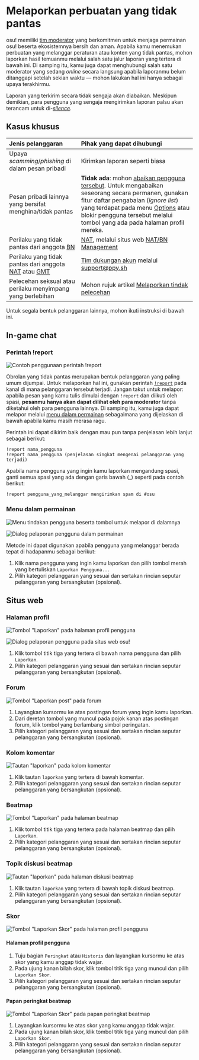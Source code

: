 # Melaporkan perbuatan yang tidak pantas

osu! memiliki [tim moderator](/wiki/People/Global_Moderation_Team) yang berkomitmen untuk menjaga permainan osu! beserta ekosistemnya bersih dan aman. Apabila kamu menemukan perbuatan yang melanggar peraturan atau konten yang tidak pantas, mohon laporkan hasil temuanmu melalui salah satu jalur laporan yang tertera di bawah ini. Di samping itu, kamu juga dapat menghubungi salah satu moderator yang sedang *online* secara langsung apabila laporanmu belum ditanggapi setelah sekian waktu — mohon lakukan hal ini hanya sebagai upaya terakhirmu.

Laporan yang terkirim secara tidak sengaja akan diabaikan. Meskipun demikian, para pengguna yang sengaja mengirimkan laporan palsu akan terancam untuk di-*[silence](/wiki/Silence)*.

## Kasus khusus

| Jenis pelanggaran | Pihak yang dapat dihubungi |
| :-- | :-- |
| Upaya *scamming*/*phishing* di dalam pesan pribadi | Kirimkan laporan seperti biasa |
| Pesan pribadi lainnya yang bersifat menghina/tidak pantas | **Tidak ada**: mohon [abaikan pengguna tersebut](/wiki/Client/Interface/Chat_console#daftar-perintah). Untuk mengabaikan seseorang secara permanen, gunakan fitur daftar pengabaian (*ignore list*) yang terdapat pada menu [Options](/wiki/Client/Options) atau blokir pengguna tersebut melalui tombol yang ada pada halaman profil mereka. |
| Perilaku yang tidak pantas dari anggota [BN](/wiki/People/Beatmap_Nominators) | [NAT](/wiki/People/Nomination_Assessment_Team), melalui situs web [NAT/BN Management](https://bn.mappersguild.com/reports) |
| Perilaku yang tidak pantas dari anggota [NAT](/wiki/People/Nomination_Assessment_Team) atau [GMT](/wiki/People/Global_Moderation_Team) | [Tim dukungan akun](/wiki/People/Account_support_team) melalui [support@ppy.sh](mailto:support@ppy.sh) |
| Pelecehan seksual atau perilaku menyimpang yang berlebihan | Mohon rujuk artikel [Melaporkan tindak pelecehan](/wiki/Reporting_bad_behaviour/Abuse) |

Untuk segala bentuk pelanggaran lainnya, mohon ikuti instruksi di bawah ini.

## In-game chat

### Perintah !report

![](img/report-command.jpg "Contoh penggunaan perintah !report")

Obrolan yang tidak pantas merupakan bentuk pelanggaran yang paling umum dijumpai. Untuk melaporkan hal ini, gunakan perintah [`!report`](https://osu.ppy.sh/community/forums/topics/34843) pada kanal di mana pelanggaran tersebut terjadi. Jangan takut untuk melapor: apabila pesan yang kamu tulis dimulai dengan `!report` dan diikuti oleh spasi, **pesanmu hanya akan dapat dilihat oleh para moderator** tanpa diketahui oleh para pengguna lainnya. Di samping itu, kamu juga dapat melapor melalui [menu dalam permainan](#mengirimkan-laporan-melalui-menu-dalam-permainan) sebagaimana yang dijelaskan di bawah apabila kamu masih merasa ragu.

Perintah ini dapat dikirim baik dengan mau pun tanpa penjelasan lebih lanjut sebagai berikut:

```
!report nama_pengguna
!report nama_pengguna (penjelasan singkat mengenai pelanggaran yang terjadi)
```

Apabila nama pengguna yang ingin kamu laporkan mengandung spasi, ganti semua spasi yang ada dengan garis bawah (\_) seperti pada contoh berikut:

```
!report pengguna_yang_melanggar mengirimkan spam di #osu
```

### Menu dalam permainan

![](img/report-user-1-ID.png "Menu tindakan pengguna beserta tombol untuk melapor di dalamnya")

![](img/report-user-2-ID.png "Dialog pelaporan pengguna dalam permainan")

Metode ini dapat digunakan apabila pengguna yang melanggar berada tepat di hadapanmu sebagai berikut:

1. Klik nama pengguna yang ingin kamu laporkan dan pilih tombol merah yang bertuliskan `Laporkan Pengguna...`
2. Pilih kategori pelanggaran yang sesuai dan sertakan rincian seputar pelanggaran yang bersangkutan (opsional).

## Situs web

### Halaman profil

![](img/report-user-profile-ID.png "Tombol \"Laporkan\" pada halaman profil pengguna")

![](img/report-user-web-ID.png "Dialog pelaporan pengguna pada situs web osu!")

1. Klik tombol titik tiga yang tertera di bawah nama pengguna dan pilih `Laporkan`.
2. Pilih kategori pelanggaran yang sesuai dan sertakan rincian seputar pelanggaran yang bersangkutan (opsional).

### Forum

![](img/report-user-forum-ID.png "Tombol \"Laporkan post\" pada forum")

1. Layangkan kursormu ke atas postingan forum yang ingin kamu laporkan.
2. Dari deretan tombol yang muncul pada pojok kanan atas postingan forum, klik tombol yang berlambang simbol peringatan.
3. Pilih kategori pelanggaran yang sesuai dan sertakan rincian seputar pelanggaran yang bersangkutan (opsional).

### Kolom komentar

![](img/report-user-comment-ID.png "Tautan \"laporkan\" pada kolom komentar")

1. Klik tautan `laporkan` yang tertera di bawah komentar.
2. Pilih kategori pelanggaran yang sesuai dan sertakan rincian seputar pelanggaran yang bersangkutan (opsional).

### Beatmap

![](img/report-beatmap-ID.png "Tombol \"Laporkan\" pada halaman beatmap")

1. Klik tombol titik tiga yang tertera pada halaman beatmap dan pilih `Laporkan`.
2. Pilih kategori pelanggaran yang sesuai dan sertakan rincian seputar pelanggaran yang bersangkutan (opsional).

### Topik diskusi beatmap

![](img/report-user-discussion-ID.png "Tautan \"laporkan\" pada halaman diskusi beatmap")

1. Klik tautan `laporkan` yang tertera di bawah topik diskusi beatmap.
2. Pilih kategori pelanggaran yang sesuai dan sertakan rincian seputar pelanggaran yang bersangkutan (opsional).

### Skor

![](img/report-score-user-ID.png "Tombol \"Laporkan Skor\" pada halaman profil pengguna")

#### Halaman profil pengguna

1. Tuju bagian `Peringkat` atau `Historis` dan layangkan kursormu ke atas skor yang kamu anggap tidak wajar.
2. Pada ujung kanan bilah skor, klik tombol titik tiga yang muncul dan pilih `Laporkan Skor`.
3. Pilih kategori pelanggaran yang sesuai dan sertakan rincian seputar pelanggaran yang bersangkutan (opsional).

#### Papan peringkat beatmap

![](img/report-score-beatmap-ID.png "Tombol \"Laporkan Skor\" pada papan peringkat beatmap")

1. Layangkan kursormu ke atas skor yang kamu anggap tidak wajar.
2. Pada ujung kanan bilah skor, klik tombol titik tiga yang muncul dan pilih `Laporkan Skor`.
3. Pilih kategori pelanggaran yang sesuai dan sertakan rincian seputar pelanggaran yang bersangkutan (opsional).
